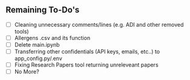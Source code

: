 ## Remaining To-Do's
- [ ] Cleaning unnecessary comments/lines (e.g. ADI and other removed tools)
- [ ] Allergens .csv and its function
- [ ] Delete main.ipynb
- [ ] Transferring other confidentials (API keys, emails, etc..) to app_config.py/.env
- [ ] Fixing Research Papers tool returning unreleveant papers
- [ ] No More?
